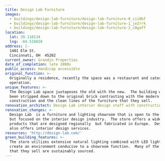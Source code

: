 ```yaml
---
title: Design Lab Furniture
images:
  - buildings/design-lab-furniture/design-lab-furniture-0_cii0bf
  - buildings/design-lab-furniture/design-lab-furniture-1_je2rrk
  - buildings/design-lab-furniture/design-lab-furniture-2_c0gaff
location:
  lat: 39.110134
  lng: -84.518658
address: |-
  1401 Elm St.
  Cincinnati, OH  45202
current_owner: Grandin Properties
date_of_completion: late 1800s
public_access: Handicap accessible
original_function: >-
  Originally a residence, recently the space was a restaurant and catering
  operation.
unique_features: >-
  The Design Lab space juxtaposes the old with the new.  The building walls have
  been stripped down to the original brick contrasting with the modern new
  construction and the clean lines of the furniture that they sell.
renovation_architect: Design Lab interior design staff with construction by Sansalone & Assoc.
renovation_changes: >-
  Design Lab  is a furniture and lighting showroom that is open to the public
  but focused on the interior design industry.  The store offers a wide range of
  products that are designed regionally  but fabricated in Europe.  Design Lab
  also offers interior design services.
resources: 'http://design-lab.com/'
green_building_features: >-
  The store utilizes extensive natural lighting combined with LED lighting to
  create an environment conducive to a showroom function.  Many of the products
  that they sell are sustainably sourced.
---
```


